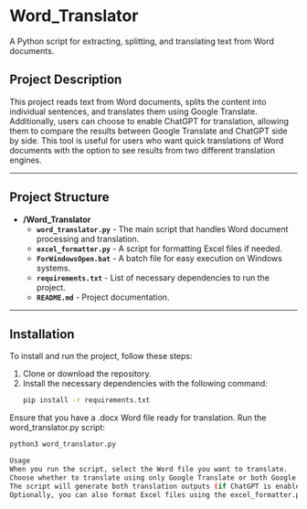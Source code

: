 # Word_Translator
A Python script for extracting, splitting, and translating text from Word documents.

## Project Description

This project reads text from Word documents, splits the content into individual sentences, and translates them using Google Translate. Additionally, users can choose to enable ChatGPT for translation, allowing them to compare the results between Google Translate and ChatGPT side by side. This tool is useful for users who want quick translations of Word documents with the option to see results from two different translation engines.

---

## Project Structure

- **/Word_Translator**
  - **`word_translator.py`** - The main script that handles Word document processing and translation.
  - **`excel_formatter.py`** - A script for formatting Excel files if needed.
  - **`ForWindowsOpen.bat`** - A batch file for easy execution on Windows systems.
  - **`requirements.txt`** - List of necessary dependencies to run the project.
  - **`README.md`** - Project documentation.

---

## Installation

To install and run the project, follow these steps:

1. Clone or download the repository.
2. Install the necessary dependencies with the following command:
   ```bash
   pip install -r requirements.txt
Ensure that you have a .docx Word file ready for translation.
Run the word_translator.py script:
  ```bash
  python3 word_translator.py

Usage
When you run the script, select the Word file you want to translate.
Choose whether to translate using only Google Translate or both Google Translate and ChatGPT.
The script will generate both translation outputs (if ChatGPT is enabled) and display the results.
Optionally, you can also format Excel files using the excel_formatter.py script.
